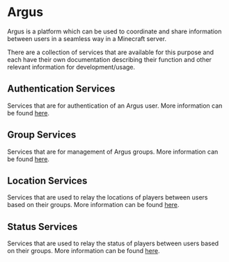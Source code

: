 # Argus

Argus is a platform which can be used to coordinate and share information
between users in a seamless way in a Minecraft server.

There are a collection of services that are available for this purpose and
each have their own documentation describing their function and other relevant
information for development/usage.

## Authentication Services

Services that are for authentication of an Argus user. More information can be
found
[here](./argus-auth-services/README.md).

## Group Services

Services that are for management of Argus groups. More information can be found
[here](./argus-group-services/README.md).

## Location Services

Services that are used to relay the locations of players between users based on
their groups. More information can be found
[here](./argus-location-services/README.md).

## Status Services

Services that are used to relay the status of players between users based on
their groups. More information can be found
[here](./argus-status-services/README.md).
